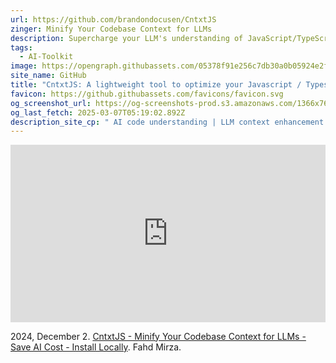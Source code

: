 ```yaml
---
url: https://github.com/brandondocusen/CntxtJS
zinger: Minify Your Codebase Context for LLMs
description: Supercharge your LLM's understanding of JavaScript/TypeScript codebases. CntxtJS generates comprehensive knowledge graphs that help LLMs navigate and comprehend your code structure with ease.
tags:
  - AI-Toolkit
image: https://opengraph.githubassets.com/05378f91e256c7db30a0b05924e2f3ae5841fe12ee0ac78b75d9cbc9912f50d2/brandondocusen/CntxtJS
site_name: GitHub
title: "CntxtJS: A lightweight tool to optimize your Javascript / Typescript project for LLM context windows by using a knowledge graph |"
favicon: https://github.githubassets.com/favicons/favicon.svg
og_screenshot_url: https://og-screenshots-prod.s3.amazonaws.com/1366x768/80/false/da6ddbf4ff4d887f9262a8cc199d70e4987d580aaf86f7eab1e20e232a61b886.jpeg
og_last_fetch: 2025-03-07T05:19:02.892Z
description_site_cp: " AI code understanding | LLM context enhancement | Code structure visualization | Static analysis for AI | Large Language Model tooling #LLM #AI #JavaScript #TypeScript #CodeAnalysis #ContextWindow #DeveloperTools"
---
```


<iframe 
  style="aspect-ratio:16/9;width:100%;height:auto" 
  src="https://www.youtube.com/embed/C7nNPDuEW0U?si=_u5ntYKFDO0I9haV" 
  title="YouTube video player" 
  frameborder="0" 
  allow="accelerometer; autoplay; clipboard-write; encrypted-media; gyroscope; picture-in-picture; web-share" 
  referrerpolicy="strict-origin-when-cross-origin" 
  allowfullscreen
></iframe>

2024, December 2. [CntxtJS - Minify Your Codebase Context for LLMs - Save AI Cost - Install Locally](https://youtu.be/C7nNPDuEW0U?si=_u5ntYKFDO0I9haV). Fahd Mirza.
